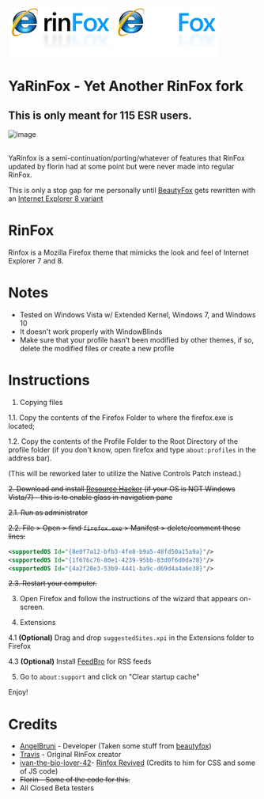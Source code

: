 ![rinFox Logo](images/logo_dark.png#gh-light-mode-only) ![rinFox Logo](images/logo_light.png#gh-dark-mode-only)
# YaRinFox - Yet Another RinFox fork

## This is only meant for 115 ESR users.

<img width="1452" height="902" alt="image" src="https://github.com/user-attachments/assets/6cbdc22a-0f22-4466-b41c-9be6a1dbdaa8" />


<br>YaRinfox is a semi-continuation/porting/whatever of features that RinFox updated by florin had at some point but were never made into regular RinFox.

This is only a stop gap for me personally until [BeautyFox](https://github.com/dominichayesferen/BeautyFox) gets rewritten with an [Internet Explorer 8 variant](https://github.com/dominichayesferen/BeautyFox/issues/13)

# RinFox
Rinfox is a Mozilla Firefox theme that mimicks the look and feel of Internet Explorer 7 and 8.

# Notes
* Tested on Windows Vista w/ Extended Kernel, Windows 7, and Windows 10
* It doesn't work properly with WindowBlinds
* Make sure that your profile hasn't been modified by other themes, if so, delete the modified files _or_ create a new profile

# Instructions

1. Copying files

1.1.	Copy the contents of the Firefox Folder to where the firefox.exe is located;

1.2.	Copy the contents of the Profile Folder to the Root Directory of the profile folder (if you don't know, open firefox and type `about:profiles` in the address bar).

(This will be reworked later to utilize the Native Controls Patch instead.)

~~2.	Download and install [Resource Hacker](https://angusj.com/resourcehacker/) (if your OS is NOT Windows Vista/7) - this is to enable glass in navigation pane~~

~~2.1.	Run as administrator~~

~~2.2.	File > Open > find `firefox.exe` > Manifest > delete/comment these lines:~~
```xml
<supportedOS Id="{8e0f7a12-bfb3-4fe8-b9a5-48fd50a15a9a}"/>
<supportedOS Id="{1f676c76-80e1-4239-95bb-83d0f6d0da78}"/>
<supportedOS Id="{4a2f28e3-53b9-4441-ba9c-d69d4a4a6e38}"/>
```
~~2.3.	Restart your computer.~~

3. Open Firefox and follow the instructions of the wizard that appears on-screen.

4.	Extensions

4.1	**(Optional)** Drag and drop `suggestedSites.xpi` in the Extensions folder to Firefox

4.3	**(Optional)** Install [FeedBro](https://addons.mozilla.org/en-US/firefox/addon/feedbroreader/) for RSS feeds

5. Go to `about:support` and click on "Clear startup cache"

Enjoy!

# Credits 
* [AngelBruni](https://github.com/angelbruni) - Developer (Taken some stuff from [beautyfox](https://github.com/dominichayesferen/BeautyFox))
* [Travis](https://github.com/travy-patty) - Original RinFox creator
* [ivan-the-bio-lover-42](https://github.com/ivan-the-bio-lover-42)- [Rinfox Revived](https://github.com/ivan-the-bio-lover-42/Rinfox-Revived) (Credits to him for CSS and some of JS code)
* ~~Florin - Some of the code for this.~~
* All Closed Beta testers
